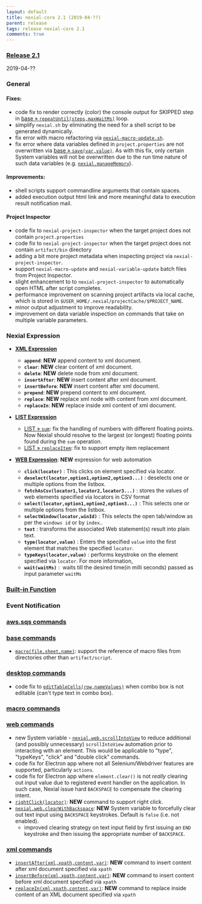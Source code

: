 ```yaml
---
layout: default
title: nexial-core 2.1 (2019-04-??)
parent: release
tags: release nexial-core 2.1
comments: true
---
```


### <a href="https://github.com/nexiality/nexial-core/releases/tag/nexial-core-2.1" class="external-link" target="_nexial_link">Release 2.1</a>
2019-04-??


### General
#### Fixes:
- code fix to render correctly (color) the console output for SKIPPED step in 
  [base &raquo; `repeatUntil(steps,maxWaitMs)`](../commands/base/repeatUntil(steps,maxWaitMs)) loop. 
- simplify `nexial.sh` by eliminating the need for a shell script to be generated dynamically.
- fix error with macro refactoring via [`nexial-macro-update.sh`](../userguide/BatchFiles#nexial-macro-updatecmd--nexial-macro-updatesh).
- fix error where data variables defined in `project.properties` are not overwritten via 
  [base &raquo; `save(var,value)`](../commands/base/save(var,value)). As with this fix, only certain System variables 
  will not be overwritten due to the run time nature of such data variables (e.g. 
  [`nexial.manageMemory`](../systemvars/index#nexial.manageMemory)).
 
#### Improvements:
- shell scripts support commandline arguments that contain spaces.
- added execution output html link and more meaningful data to execution result notification mail.

#### Project Inspector
- code fix to `nexial-project-inspector` when the target project does not contain `project.properties`
- code fix to `nexial-project-inspector` when the target project does not contain `artifact/bin` directory
- adding a bit more project metadata when inspecting project via `nexial-project-inspector`.
- support `nexial-macro-update` and `nexial-variable-update` batch files from Project Inspector.
- slight enhancement to to `nexial-project-inspector` to automatically open HTML after script completes.
- performance improvement on scanning project artifacts via local cache, which is stored in 
  `$USER_HOME/.nexial/projectCache/$PROJECT_NAME`.
- minor output adjustment to improve readability.
- improvement on data variable inspection on commands that take on multiple variable parameters.


### Nexial Expression
- **[XML Expression](../expressions/XMLexpression)**
    - **`append`**: **NEW** append content to xml document.
    - **`clear`**: **NEW** clear content of xml document.
    - **`delete`**: **NEW** delete node from xml document.
    - **`insertAfter`**: **NEW** insert content after xml document.
    - **`insertBefore`**: **NEW** insert content after xml document.
    - **`prepend`**: **NEW** prepend content to xml document.
    - **`replace`**: **NEW** replace xml node with content from xml document.
    - **`replaceIn`**: **NEW** replace inside xml content of xml document.

- **[LIST Expression](../expressions/LISTexpression)**
    - [LIST &raquo; `sum`](../expressions/LISTexpression#sum): fix the handling of numbers with different floating points. 
      Now Nexial should resolve to the largest (or longest) floating points found during the `sum` operation.
    - [LIST &raquo; `replaceItem`](../expressions/LISTexpression#replaceitemsearchforreplacewith): fix to support empty
      item replacement

- **[WEB Expression](../expressions/WEBexpression)**:    **NEW** expression for web automation<br>
    - **`click(locator)`** : This clicks on element specified via locator.    
    - **`deselect(locator,option1,option2,option3...)`** : deselects one or multiple options from the listbox.
    - **`fetchAsCsv(locator1,locator2,locator3...)`** :  stores the values of web elements specified via locators in CSV format
    - **`select(locator,option1,option2,option3...)`** : This selects one or multiple options from the listbox.
    - **`selectWindow(locator,winId)`** : This selects the open tab/window as per the `windows id` or by `index`.. 
    - **`text`** : transforms the associated Web statement(s) result into plain text.
    - **`type(locator,value)`** : Enters the specified `value` into the first element that matches the specified 
     `locator`. 
    - **`typeKeys(locator,value)`** : performs keystroke on the element specified via `locator`. For more information,
    - **`wait(waitMs)`** :  waits till the desired time(in milli seconds) passed as input parameter `waitMs`


### [Built-in Function](../functions)


### Event Notification


### [aws.sqs commands](../commands/aws.sqs)


### [base commands](../commands/base)
- [`macro(file,sheet,name)`](../commands/base/macro(file,sheet,name)): support the reference of macro files from
  directories other than `artifact/script`.


### [desktop commands](../commands/desktop)
- code fix to [`editTableCells(row,nameValues)`](../commands/desktop/editTableCells(row,nameValues)) when combo box 
  is not editable (can't type text in combo box).


### [macro commands](../commands/macro)


### [web commands](../commands/web)
- new System variable - [`nexial.web.scrollIntoView`](../systemvars/index#nexial.web.scrollIntoView) to reduce 
  additional (and possibly unnecessary) `scrollIntoView` automation prior to interacting with an element. This would be 
  applicable to "type", "typeKeys", "click" and "double click" commands.
- code fix for Electron app where not all Selenium/Webdriver features are supported, particularly `actions`.
- code fix for Electron app where `element.clear()` is not _really_ clearing out input value due to registered event 
  handler on the application. In such case, Nexial issue hard `BACKSPACE` to compensate the clearing intent.
- [`rightClick(locator)`](../commands/web/rightClick(locator)): **NEW** command to support right click.
- [`nexial.web.clearWithBackspace`](../systemvars/index#nexial.web.clearWithBackspace): **NEW** System variable to 
  forcefully clear out text input using `BACKSPACE` keystrokes. Default is `false` (i.e. not enabled).
  - improved clearing strategy on text input field by first issuing an `END` keystroke and then issuing the appropriate 
    number of `BACKSPACE`.

### [xml commands](../commands/xml)
- [`insertAfter(xml,xpath,content,var)`](../commands/xml/insertAfter(xml,xpath,content,var)): **NEW** command to 
  insert content after xml document specified via `xpath`
- [`insertBefore(xml,xpath,content,var)`](../commands/xml/insertBefore(xml,xpath,content,var)): **NEW** command to 
  insert content before xml document specified via `xpath`
- [`replaceIn(xml,xpath,content,var)`](../commands/xml/replaceIn(xml,xpath,content,var)): **NEW** command to replace 
  inside content of an XML document specified via `xpath`
